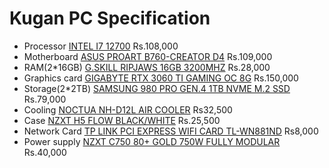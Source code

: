 # Kugan PC Specification
- Processor [INTEL I7 12700](https://www.nanotek.lk/product/1934) Rs.108,000
- Motherboard [ASUS PROART B760-CREATOR D4](https://www.nanotek.lk/product/2221) Rs.109,000
- RAM(2*16GB) [G.SKILL RIPJAWS 16GB 3200MHZ](https://www.nanotek.lk/product/1993) Rs.28,000
- Graphics card [GIGABYTE RTX 3060 TI GAMING OC 8G](https://www.nanotek.lk/product/2222) Rs.150,000
- Storage(2*2TB) [SAMSUNG 980 PRO GEN.4 1TB NVME M.2 SSD](https://www.nanotek.lk/product/1162) Rs.79,000
- Cooling [NOCTUA NH-D12L AIR COOLER](https://www.nanotek.lk/product/595) Rs32,500
- Case [NZXT H5 FLOW BLACK/WHITE](https://www.nanotek.lk/product/1414) Rs.25,500
- Network Card [TP LINK PCI EXPRESS WIFI CARD TL-WN881ND](https://www.nanotek.lk/product/377) Rs8,000
- Power supply [NZXT C750 80+ GOLD 750W FULLY MODULAR](https://www.nanotek.lk/product/1898) Rs.40,000
